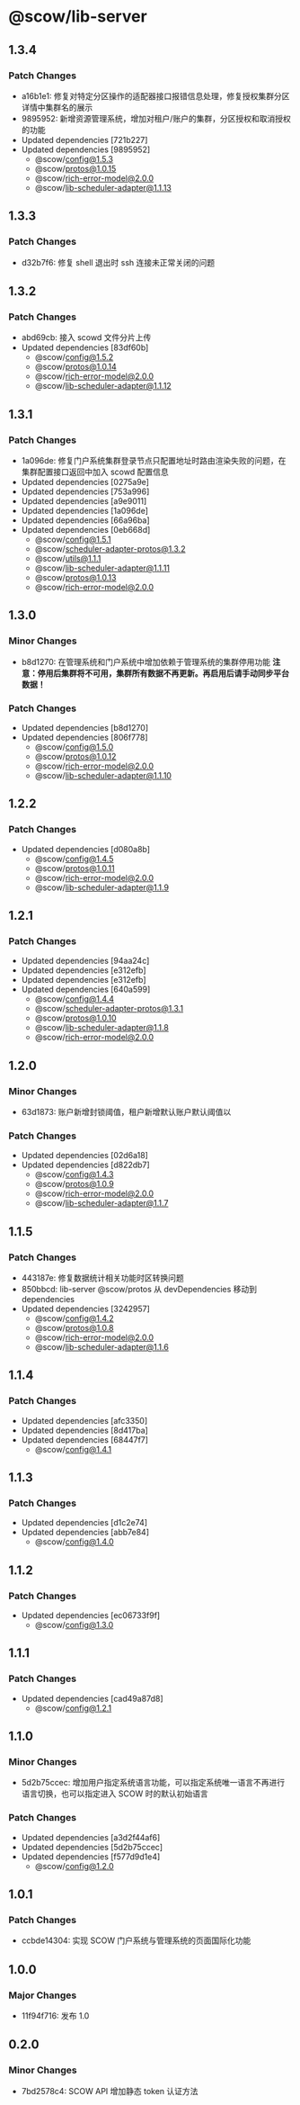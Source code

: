 # @scow/lib-server

## 1.3.4

### Patch Changes

- a16b1e1: 修复对特定分区操作的适配器接口报错信息处理，修复授权集群分区详情中集群名的展示
- 9895952: 新增资源管理系统，增加对租户/账户的集群，分区授权和取消授权的功能
- Updated dependencies [721b227]
- Updated dependencies [9895952]
  - @scow/config@1.5.3
  - @scow/protos@1.0.15
  - @scow/rich-error-model@2.0.0
  - @scow/lib-scheduler-adapter@1.1.13

## 1.3.3

### Patch Changes

- d32b7f6: 修复 shell 退出时 ssh 连接未正常关闭的问题

## 1.3.2

### Patch Changes

- abd69cb: 接入 scowd 文件分片上传
- Updated dependencies [83df60b]
  - @scow/config@1.5.2
  - @scow/protos@1.0.14
  - @scow/rich-error-model@2.0.0
  - @scow/lib-scheduler-adapter@1.1.12

## 1.3.1

### Patch Changes

- 1a096de: 修复门户系统集群登录节点只配置地址时路由渲染失败的问题，在集群配置接口返回中加入 scowd 配置信息
- Updated dependencies [0275a9e]
- Updated dependencies [753a996]
- Updated dependencies [a9e9011]
- Updated dependencies [1a096de]
- Updated dependencies [66a96ba]
- Updated dependencies [0eb668d]
  - @scow/config@1.5.1
  - @scow/scheduler-adapter-protos@1.3.2
  - @scow/utils@1.1.1
  - @scow/lib-scheduler-adapter@1.1.11
  - @scow/protos@1.0.13
  - @scow/rich-error-model@2.0.0

## 1.3.0

### Minor Changes

- b8d1270: 在管理系统和门户系统中增加依赖于管理系统的集群停用功能
  **注意：停用后集群将不可用，集群所有数据不再更新。再启用后请手动同步平台数据！**

### Patch Changes

- Updated dependencies [b8d1270]
- Updated dependencies [806f778]
  - @scow/config@1.5.0
  - @scow/protos@1.0.12
  - @scow/rich-error-model@2.0.0
  - @scow/lib-scheduler-adapter@1.1.10

## 1.2.2

### Patch Changes

- Updated dependencies [d080a8b]
  - @scow/config@1.4.5
  - @scow/protos@1.0.11
  - @scow/rich-error-model@2.0.0
  - @scow/lib-scheduler-adapter@1.1.9

## 1.2.1

### Patch Changes

- Updated dependencies [94aa24c]
- Updated dependencies [e312efb]
- Updated dependencies [e312efb]
- Updated dependencies [640a599]
  - @scow/config@1.4.4
  - @scow/scheduler-adapter-protos@1.3.1
  - @scow/protos@1.0.10
  - @scow/lib-scheduler-adapter@1.1.8
  - @scow/rich-error-model@2.0.0

## 1.2.0

### Minor Changes

- 63d1873: 账户新增封锁阈值，租户新增默认账户默认阈值以

### Patch Changes

- Updated dependencies [02d6a18]
- Updated dependencies [d822db7]
  - @scow/config@1.4.3
  - @scow/protos@1.0.9
  - @scow/rich-error-model@2.0.0
  - @scow/lib-scheduler-adapter@1.1.7

## 1.1.5

### Patch Changes

- 443187e: 修复数据统计相关功能时区转换问题
- 850bbcd: lib-server @scow/protos 从 devDependencies 移动到 dependencies
- Updated dependencies [3242957]
  - @scow/config@1.4.2
  - @scow/protos@1.0.8
  - @scow/rich-error-model@2.0.0
  - @scow/lib-scheduler-adapter@1.1.6

## 1.1.4

### Patch Changes

- Updated dependencies [afc3350]
- Updated dependencies [8d417ba]
- Updated dependencies [68447f7]
  - @scow/config@1.4.1

## 1.1.3

### Patch Changes

- Updated dependencies [d1c2e74]
- Updated dependencies [abb7e84]
  - @scow/config@1.4.0

## 1.1.2

### Patch Changes

- Updated dependencies [ec06733f9f]
  - @scow/config@1.3.0

## 1.1.1

### Patch Changes

- Updated dependencies [cad49a87d8]
  - @scow/config@1.2.1

## 1.1.0

### Minor Changes

- 5d2b75ccec: 增加用户指定系统语言功能，可以指定系统唯一语言不再进行语言切换，也可以指定进入 SCOW 时的默认初始语言

### Patch Changes

- Updated dependencies [a3d2f44af6]
- Updated dependencies [5d2b75ccec]
- Updated dependencies [f577d9d1e4]
  - @scow/config@1.2.0

## 1.0.1

### Patch Changes

- ccbde14304: 实现 SCOW 门户系统与管理系统的页面国际化功能

## 1.0.0

### Major Changes

- 11f94f716: 发布 1.0

## 0.2.0

### Minor Changes

- 7bd2578c4: SCOW API 增加静态 token 认证方法
